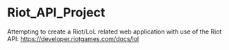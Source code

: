 # Riot_API_Project

Attempting to create a Riot/LoL related web application with use of the Riot API: https://developer.riotgames.com/docs/lol
